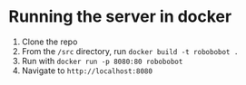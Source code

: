 # Running the server in docker

1. Clone the repo
2. From the `/src` directory, run `docker build -t robobobot .`
3. Run with `docker run -p 8080:80 robobobot`
4. Navigate to `http://localhost:8080`
